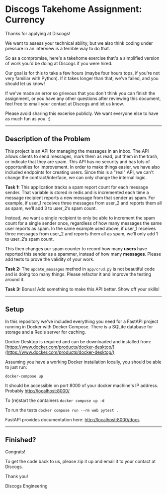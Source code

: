 # Discogs Takehome Assignment: Currency

Thanks for applying at Discogs!

We want to assess your technical ability, but we also think coding under pressure in an interview is a terrible way to do that.

So as a compromise, here's a takehome exercise that's a simplified version of work you'd be doing at Discogs if you were hired.

Our goal is for this to take a few hours (maybe four hours tops, if you're not very familiar with Python).
If it takes longer than that, we've failed, and you should let us know!

If we've made an error so grievous that you don't think you can finish the assignment, or you have any other questions after reviewing this document, feel free to email your contact at Discogs and let us know.

Please avoid sharing this excerise publicly. We want everyone else to have as much fun as you. :)


---
## Description of the Problem

This project is an API for managing the messages in an inbox. The API allows clients to send messages, mark them as read, put them in the trash, or indicate that they are spam. This API has no security and has lots of opportunities for improvement. In order to make things easier, we have also included endpoints for creating users. Since this is a "real" API, we can't change the contract/interface, we can only change the internal logic.

**Task 1:** This application tracks a spam report count for each message sender. That variable is stored in redis and is incremented each time a message recipient reports a new message from that sender as spam. For example, if user_1 receives three messages from user_2 and reports them all as spam, we’ll add 3 to user_2’s spam count.

Instead, we want a single recipient to only be able to increment the spam count for a single sender once, regardless of how many messages the same user reports as spam. In the same example used above, if user_1 receives three messages from user_2 and reports them all as spam, we’ll only add 1 to user_2’s spam count.

This then changes our spam counter to record how many **users** have reported this sender as a spammer, instead of how many **messages**. Please add tests to prove the validity of your work.

**Task 2:** The `update_messages` method in `app/crud.py` is not beautiful code and is doing too many things. Please refactor it and improve the testing around it.

**Task 3:** Bonus! Add something to make this API better. Show off your skills!


---
## Setup

In this repository we've included everything you need for a FastAPI project running in Docker with Docker Compose. There is a SQLite database for storage and a Redis server for caching.

Docker Desktop is required and can be downloaded and installed from: [https://www.docker.com/products/docker-desktop/](https://www.docker.com/products/docker-desktop/)

Assuming you have a working Docker installation locally, you should be able to just run:

`docker-compose up`

It should be accessible on port 8000 of your docker machine's IP address. Probably [http://localhost:8000/](http://localhost:8000/)

To (re)start the containers
`docker compose up -d`

To run the tests
`docker compose run --rm web pytest .`

FastAPI provides documentation here: [http://localhost:8000/docs](http://localhost:8000/docs)


---
## Finished?

Congrats!

To get the code back to us, please zip it up and email it to your contact at Discogs.

Thank you!

Discogs Engineering